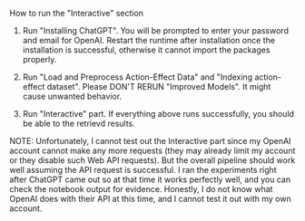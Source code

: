 How to run the "Interactive" section

1. Run "Installing ChatGPT". You will be prompted to enter your password and email for OpenAI. Restart the runtime after installation once the installation is successful, otherwise it cannot import the packages properly.

2. Run "Load and Preprocess Action-Effect Data" and "Indexing action-effect dataset". Please DON'T RERUN "Improved Models". It might cause unwanted behavior.

3. Run "Interactive" part. If everything above runs successfully, you should be able to the retrievd results.

NOTE: Unfortunately, I cannot test out the Interactive part since my OpenAI account cannot make any more requests (they may already limit my account or they disable such Web API requests). But the overall pipeline should work well assuming the API request is successful. I ran the experiments right after ChatGPT came out so at that time it works perfectly well, and you can check the notebook output for evidence. Honestly, I do not know what OpenAI does with their API at this time, and I cannot test it out with my own account.
